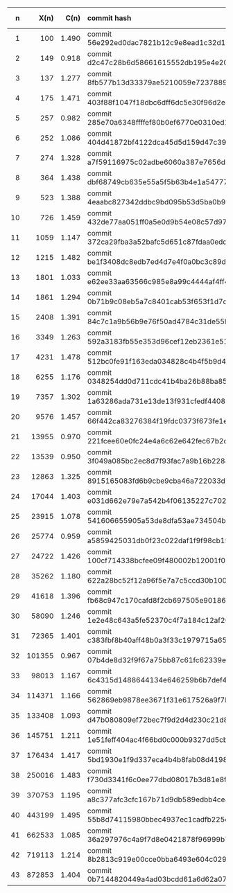 | n | X(n) | C(n) | commit hash | balance (MAK) |
|---:|---:|---:|:---| ---:|
| 1 | 100 | 1.490 | commit 56e292ed0dac7821b12c9e8ead1c32d189ab47aa | 100 |
| 2 | 149 | 0.918 | commit d2c47c28b6d58661615552db195e4e20f85c6f24 | 249 |
| 3 | 137 | 1.277 | commit 8fb577b13d33379ae5210059e7237889b1030940 | 386 |
| 4 | 175 | 1.471 | commit 403f88f1047f18dbc6dff6dc5e30f96d2e47a16d | 561 |
| 5 | 257 | 0.982 | commit 285e70a6348ffffef80b0ef6770e0310ed1db47e | 818 |
| 6 | 252 | 1.086 | commit 404d41872bf4122dca45d5d159d47c39d6a71490 | 1070 |
| 7 | 274 | 1.328 | commit a7f59116975c02adbe6060a387e7656d4c147942 | 1344 |
| 8 | 364 | 1.438 | commit dbf68749cb635e55a5f5b63b4e1a5477752ea886 | 1708 |
| 9 | 523 | 1.388 | commit 4eaabc827342ddbc9bd095b53d5ba0b97e3c3a86 | 2231 |
| 10 | 726 | 1.459 | commit 432de77aa051ff0a5e0d9b54e08c57d9787b6729 | 2957 |
| 11 | 1059 | 1.147 | commit 372ca29fba3a52bafc5d651c87fdaa0edd09ee0b | 4016 |
| 12 | 1215 | 1.482 | commit be1f3408dc8edb7ed4d7e4f0a0bc3c89dc70ecd7 | 5231 |
| 13 | 1801 | 1.033 | commit e62ee33aa63566c985e8a99c4444af4ff4555e43 | 7032 |
| 14 | 1861 | 1.294 | commit 0b71b9c08eb5a7c8401cab53f653f1d7d0a0d234 | 8893 |
| 15 | 2408 | 1.391 | commit 84c7c1a9b56b9e76f50ad4784c31de55bf95152c | 11301 |
| 16 | 3349 | 1.263 | commit 592a3183fb55e353d96cef12eb2361e51123c85d | 14650 |
| 17 | 4231 | 1.478 | commit 512bc0fe91f163eda034828c4b4f5b9d49a5fbd6 | 18881 |
| 18 | 6255 | 1.176 | commit 0348254dd0d711cdc41b4ba26b88ba85fe0a8940 | 25136 |
| 19 | 7357 | 1.302 | commit 1a63286ada731e13de13f931cfedf44088bfe997 | 32493 |
| 20 | 9576 | 1.457 | commit 66f442ca83276384f19fdc0373f673fe1e036983 | 42069 |
| 21 | 13955 | 0.970 | commit 221fcee60e0fc24e4a6c62e642fec67b2c6ed01c | 56024 |
| 22 | 13539 | 0.950 | commit 3f049a085bc2ec8d7f93fac7a9b16b22884e5a4c | 69563 |
| 23 | 12863 | 1.325 | commit 8915165083fd6b9cbe9cba46a722033d9d43f5ee | 82426 |
| 24 | 17044 | 1.403 | commit e031d662e79e7a542b4f06135227c7022ef23c05 | 99470 |
| 25 | 23915 | 1.078 | commit 541606655905a53de8dfa53ae734504b79a5e02e | 123385 |
| 26 | 25774 | 0.959 | commit a5859425031db0f23c022daf1f9f98cb15cb5a56 | 149159 |
| 27 | 24722 | 1.426 | commit 100cf714338bcfee09f480002b12001f09cd70cb | 173881 |
| 28 | 35262 | 1.180 | commit 622a28bc52f12a96f5e7a7c5ccd30b10070d18ce | 209143 |
| 29 | 41618 | 1.396 | commit fb68c947c170cafd8f2cb697505e90186c850c51 | 250761 |
| 30 | 58090 | 1.246 | commit 1e2e48c643a5fe52370c4f7a184c12af2014aa33 | 308851 |
| 31 | 72365 | 1.401 | commit c383fbf8b40aff48b0a3f33c1979715a6599257e | 381216 |
| 32 | 101355 | 0.967 | commit 07b4de8d32f9f67a75bb87c61fc62339e710f719 | 482571 |
| 33 | 98013 | 1.167 | commit 6c4315d1488644134e646259b6b7def435dccd4d | 580584 |
| 34 | 114371 | 1.166 | commit 562869eb9878ee3671f31e617526a9f7b4fb53ed | 694955 |
| 35 | 133408 | 1.093 | commit d47b080809ef72bec7f9d2d4d230c21d8ea4130d | 828363 |
| 36 | 145751 | 1.211 | commit 1e51feff404ac4f66bd0c000b9327dd5cbba23de | 974114 |
| 37 | 176434 | 1.417 | commit 5bd1930e1f9d337eca4b4b8fab08d4198fa92726 | 1150548 |
| 38 | 250016 | 1.483 | commit f730d3341f6c0ee77dbd08017b3d81e8f967c46e | 1400564 |
| 39 | 370753 | 1.195 | commit a8c377afc3cfc167b71d9db589edbb4ce8d2c56b | 1771317 |
| 40 | 443199 | 1.495 | commit 55b8d74115980bbec4937ec1cadfb225c7a0ffc7 | 2214516 |
| 41 | 662533 | 1.085 | commit 36a297976c4a9f7d8e0421878f96999b743b2238 | 2877049 |
| 42 | 719113 | 1.214 | commit 8b2813c919e00cce0bba6493e604c029d232ab2a | 3596162 |
| 43 | 872853 | 1.404 | commit 0b7144820449a4ad03bcdd61a6d62a074aef1a05 | 4469015 |

